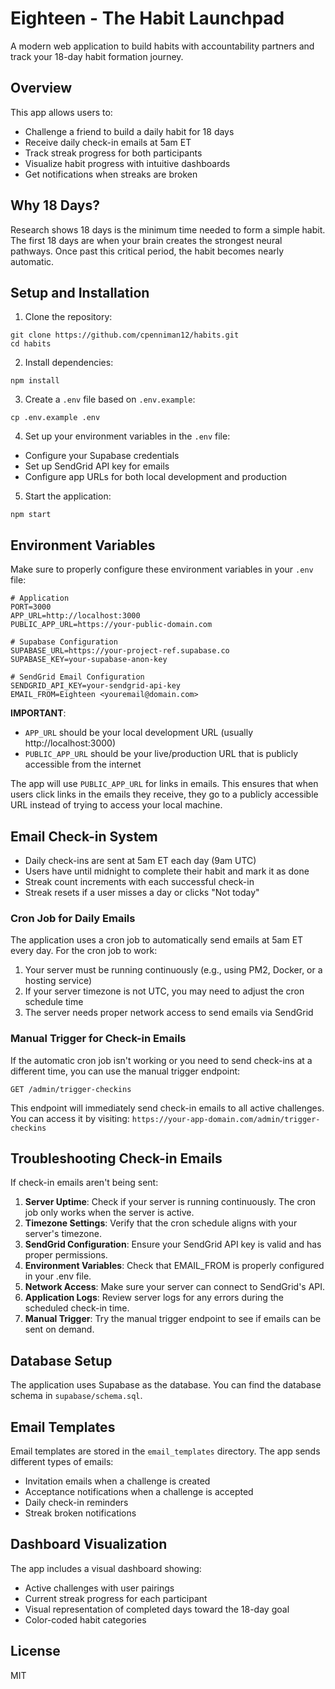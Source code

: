 # Eighteen - The Habit Launchpad

A modern web application to build habits with accountability partners and track your 18-day habit formation journey.

## Overview

This app allows users to:
- Challenge a friend to build a daily habit for 18 days
- Receive daily check-in emails at 5am ET
- Track streak progress for both participants
- Visualize habit progress with intuitive dashboards
- Get notifications when streaks are broken

## Why 18 Days?

Research shows 18 days is the minimum time needed to form a simple habit. The first 18 days are when your brain creates the strongest neural pathways. Once past this critical period, the habit becomes nearly automatic.

## Setup and Installation

1. Clone the repository:
```
git clone https://github.com/cpenniman12/habits.git
cd habits
```

2. Install dependencies:
```
npm install
```

3. Create a `.env` file based on `.env.example`:
```
cp .env.example .env
```

4. Set up your environment variables in the `.env` file:
- Configure your Supabase credentials
- Set up SendGrid API key for emails
- Configure app URLs for both local development and production

5. Start the application:
```
npm start
```

## Environment Variables

Make sure to properly configure these environment variables in your `.env` file:

```
# Application
PORT=3000
APP_URL=http://localhost:3000
PUBLIC_APP_URL=https://your-public-domain.com

# Supabase Configuration
SUPABASE_URL=https://your-project-ref.supabase.co
SUPABASE_KEY=your-supabase-anon-key

# SendGrid Email Configuration
SENDGRID_API_KEY=your-sendgrid-api-key
EMAIL_FROM=Eighteen <youremail@domain.com>
```

**IMPORTANT**: 
- `APP_URL` should be your local development URL (usually http://localhost:3000)
- `PUBLIC_APP_URL` should be your live/production URL that is publicly accessible from the internet
  
The app will use `PUBLIC_APP_URL` for links in emails. This ensures that when users click links in the emails they receive, they go to a publicly accessible URL instead of trying to access your local machine.

## Email Check-in System

- Daily check-ins are sent at 5am ET each day (9am UTC)
- Users have until midnight to complete their habit and mark it as done
- Streak count increments with each successful check-in
- Streak resets if a user misses a day or clicks "Not today"

### Cron Job for Daily Emails

The application uses a cron job to automatically send emails at 5am ET every day. For the cron job to work:

1. Your server must be running continuously (e.g., using PM2, Docker, or a hosting service)
2. If your server timezone is not UTC, you may need to adjust the cron schedule time
3. The server needs proper network access to send emails via SendGrid

### Manual Trigger for Check-in Emails

If the automatic cron job isn't working or you need to send check-ins at a different time, you can use the manual trigger endpoint:

```
GET /admin/trigger-checkins
```

This endpoint will immediately send check-in emails to all active challenges. You can access it by visiting:
`https://your-app-domain.com/admin/trigger-checkins`

## Troubleshooting Check-in Emails

If check-in emails aren't being sent:

1. **Server Uptime**: Check if your server is running continuously. The cron job only works when the server is active.
2. **Timezone Settings**: Verify that the cron schedule aligns with your server's timezone.
3. **SendGrid Configuration**: Ensure your SendGrid API key is valid and has proper permissions.
4. **Environment Variables**: Check that EMAIL_FROM is properly configured in your .env file.
5. **Network Access**: Make sure your server can connect to SendGrid's API.
6. **Application Logs**: Review server logs for any errors during the scheduled check-in time.
7. **Manual Trigger**: Try the manual trigger endpoint to see if emails can be sent on demand.

## Database Setup

The application uses Supabase as the database. You can find the database schema in `supabase/schema.sql`.

## Email Templates

Email templates are stored in the `email_templates` directory. The app sends different types of emails:
- Invitation emails when a challenge is created
- Acceptance notifications when a challenge is accepted
- Daily check-in reminders
- Streak broken notifications

## Dashboard Visualization

The app includes a visual dashboard showing:
- Active challenges with user pairings
- Current streak progress for each participant
- Visual representation of completed days toward the 18-day goal
- Color-coded habit categories

## License

MIT